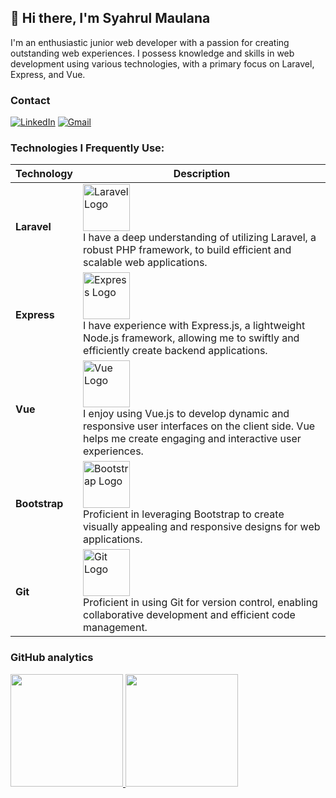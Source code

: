 ## :wave: Hi there, I'm Syahrul Maulana
I'm an enthusiastic junior web developer with a passion for creating outstanding web experiences. I possess knowledge and skills in web development using various technologies, with a primary focus on Laravel, Express, and Vue.

### Contact
[![LinkedIn](https://img.shields.io/badge/LinkedIn-0077B5?style=for-the-badge&logo=linkedin&logoColor=white)](https://www.linkedin.com/in/syahrul-maulana-153bb71b7)
[![Gmail](https://img.shields.io/badge/Gmail-D14836?style=for-the-badge&logo=gmail&logoColor=white)](mailto:rulsyahrulmaulana@gmail.com)

### Technologies I Frequently Use:
| Technology | Description |
|------------|-------------|
| **Laravel** | <img src="https://th.bing.com/th/id/R.eb7ee1f177ceb98644e9b6852b97eb7c?rik=QWQezijPrbn3aA&riu=http%3a%2f%2factivelearning.ph%2fwp-content%2fuploads%2f2018%2f12%2flaravel-logo-png-2.png&ehk=3bPqAf%2fS1S27rQgsnp4AgFWFmhn%2fHixdoi4TbWJNuYQ%3d&risl=&pid=ImgRaw&r=0&sres=1&sresct=1" alt="Laravel Logo" width="auto" height="75"><br>I have a deep understanding of utilizing Laravel, a robust PHP framework, to build efficient and scalable web applications. |
| **Express** | <img src="https://inapp.com/wp-content/uploads/elementor/thumbs/express-js-01-1-q05uw85vt1jqloiy5k82sfy7tgvysgt1uqld8slsbc.png" alt="Express Logo" width="auto" height="75"><br>I have experience with Express.js, a lightweight Node.js framework, allowing me to swiftly and efficiently create backend applications. |
| **Vue** | <img src="https://th.bing.com/th/id/OIP.1BeWk3yNKm6r49NqPHt02gHaHa?rs=1&pid=ImgDetMain" alt="Vue Logo" width="auto" height="75"><br>I enjoy using Vue.js to develop dynamic and responsive user interfaces on the client side. Vue helps me create engaging and interactive user experiences. |
| **Bootstrap** | <img src="https://th.bing.com/th/id/R.da53dc3418ca99ce8fec3846274d9cb8?rik=7Qcec6x2MyB8%2bw&riu=http%3a%2f%2fpluspng.com%2fimg-png%2fbootstrap-png-bootstrap-512.png&ehk=BlRbDLn1AD%2f9puV15VDXoihIzzttL%2bYGFjbEx6uC2cI%3d&risl=&pid=ImgRaw&r=0" alt="Bootstrap Logo" width="auto" height="75"><br>Proficient in leveraging Bootstrap to create visually appealing and responsive designs for web applications. |
| **Git** | <img src="https://th.bing.com/th/id/OIP.qdSP64cjgExVDMXwwu0TmwHaFj?rs=1&pid=ImgDetMain" alt="Git Logo" width="auto" height="75"><br>Proficient in using Git for version control, enabling collaborative development and efficient code management. |

### GitHub analytics
<p align="left"> 
  <a href="https://github.com/syahrul35"> 
    <img height="180em" src="https://github-readme-stats-eight-theta.vercel.app/api?username=syahrul35&show_icons=true&theme=algolia&include_all_commits=true&count_private=true"/> 
    <img height="180em" src="https://github-readme-stats-eight-theta.vercel.app/api/top-langs/?username=syahrul35&layout=compact&langs_count=8&theme=algolia"/> 
  </a> 
</p>
